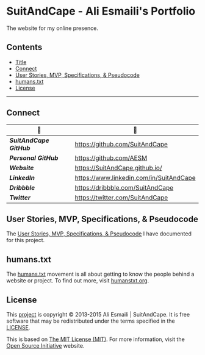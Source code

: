 <!-- README.md -->

SuitAndCape - Ali Esmaili's Portfolio
==========================================================================

The website for my online presence.

## Contents

- [Title](#suitandcape---ali-esmailis-portfolio)
- [Connect](#connect)
- [User Stories, MVP, Specifications, & Pseudocode](#user-stories-mvp-specifications--pseudocode)
- [humans.txt](#humanstxt)
- [License](#license)

--------------------------------------------------------------------------

## Connect

|              :tophat:             |              :rocket:             |
| --------------------------------- | --------------------------------- |
**_SuitAndCape GitHub_** | https://github.com/SuitAndCape
**_Personal GitHub_**    | https://github.com/AESM
**_Website_**            | https://SuitAndCape.github.io/
**_LinkedIn_**           | https://www.linkedin.com/in/SuitAndCape
**_Dribbble_**           | https://dribbble.com/SuitAndCape
**_Twitter_**            | https://twitter.com/SuitAndCape

## User Stories, MVP, Specifications, & Pseudocode

The [User Stories, MVP, Specifications, & Pseudocode](https://github.com/SuitAndCape/SuitAndCape.github.io/blob/master//Stories_MVP_Specs_Pseudocode.md) I have documented for this project.

## humans.txt

The [humans.txt](https://github.com/SuitAndCape/SuitAndCape.github.io/blob/master/humans.txt) movement is all about getting to know the people behind a website or project.  To find out more, visit [humanstxt.org](http://humanstxt.org/).

## License

This [project](#suitandcape---ali-esmailis-portfolio) is copyright © 2013-2015 Ali Esmaili | SuitAndCape.  It is free software that may be redistributed under the terms specified in the [LICENSE](https://github.com/SuitAndCape/SuitAndCape.github.io/blob/master/LICENSE).

This is based on [The MIT License (MIT)](http://opensource.org/licenses/MIT).  For more information, visit the [Open Source Initiative](http://opensource.org/) website.
